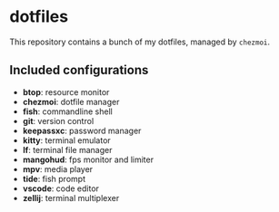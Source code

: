# dotfiles

This repository contains a bunch of my dotfiles, managed by `chezmoi`.

## Included configurations

* **btop**: resource monitor
* **chezmoi**: dotfile manager
* **fish**: commandline shell
* **git**: version control
* **keepassxc**: password manager
* **kitty**: terminal emulator
* **lf**: terminal file manager
* **mangohud**: fps monitor and limiter
* **mpv**: media player
* **tide**: fish prompt
* **vscode**: code editor
* **zellij**: terminal multiplexer
